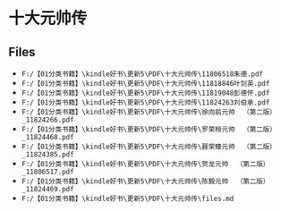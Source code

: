 # 十大元帅传

## Files

- `F:/【01分类书籍】\kindle好书\更新5\PDF\十大元帅传\11806518朱德.pdf`
- `F:/【01分类书籍】\kindle好书\更新5\PDF\十大元帅传\11818846叶剑英.pdf`
- `F:/【01分类书籍】\kindle好书\更新5\PDF\十大元帅传\11819048彭德怀.pdf`
- `F:/【01分类书籍】\kindle好书\更新5\PDF\十大元帅传\11824263刘伯承.pdf`
- `F:/【01分类书籍】\kindle好书\更新5\PDF\十大元帅传\徐向前元帅  （第二版）_11824266.pdf`
- `F:/【01分类书籍】\kindle好书\更新5\PDF\十大元帅传\罗荣桓元帅  （第二版）_11824468.pdf`
- `F:/【01分类书籍】\kindle好书\更新5\PDF\十大元帅传\聂荣臻元帅  （第二版）_11824385.pdf`
- `F:/【01分类书籍】\kindle好书\更新5\PDF\十大元帅传\贺龙元帅  （第二版）_11806517.pdf`
- `F:/【01分类书籍】\kindle好书\更新5\PDF\十大元帅传\陈毅元帅  （第二版）_11824469.pdf`
- `F:/【01分类书籍】\kindle好书\更新5\PDF\十大元帅传\files.md`
